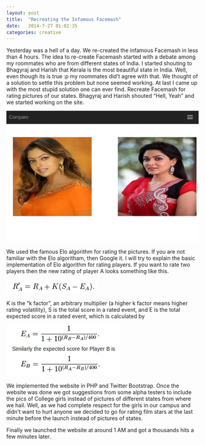```yaml
---
layout: post
title:  "Recreating the Infamous Facemash"
date:   2014-7-27 01:02:35
categories: creative
---
```


Yesterday was a hell of a day. We re-created the infamous Facemash in less than 4 hours. The idea to re-create Facemash started with a debate  among my roommates who are from different states of India.  I started shouting to Bhagyraj and Harish that Kerala is the most beautiful state in India. Well, even though its is true :p my roommates did’t agree with that.  We thought of a solution to settle this problem but none seemed working. At last I came up with the most stupid solution one can ever find. Recreate Facemash for rating pictures of our states.  Bhagyraj and Harish shouted “Hell, Yeah”  and we started working on the site.

<img src = "/images/comparo.png">

 

We used the famous Elo algorithm for rating the pictures.  If you are not familiar with the Elo algoritham, then Google it.  I will try to explain the basic implementation of Elo algorithm for rating players. If you want to rate two players then the new rating of player A looks something like this.

<img src = "/images/elo-rating.png">

K is the “k factor”, an arbitrary multiplier (a higher k factor means higher rating volatility), S is the total score in a rated event, and E is the total expected score in a rated event, which is calculated by

<img src = "/images/elo-rating-vishnu.png">

We implemented the website in PHP and Twitter Bootstrap.  Once the website was done we got suggestions from some alpha testers to include the pics of College girls instead of pictures of different states from where we hail.  Well, as we had complete respect for the girls in our campus and didn’t want to hurt anyone we decided to go for rating film stars at the last minute before the launch  instead of pictures of states.

Finally we launched the website at around 1 AM and got a thousands hits a few minutes later.
